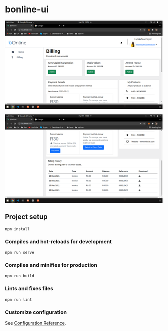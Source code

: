 # bonline-ui

![alt text](https://github.com/ShaanWocker/bOnline-UI/blob/master/src/assets/screenshot1.png?raw=true)

![alt text](https://github.com/ShaanWocker/bOnline-UI/blob/master/src/assets/screenshot2.png?raw=true)

## Project setup

```
npm install
```

### Compiles and hot-reloads for development

```
npm run serve
```

### Compiles and minifies for production

```
npm run build
```

### Lints and fixes files

```
npm run lint
```

### Customize configuration

See [Configuration Reference](https://cli.vuejs.org/config/).
